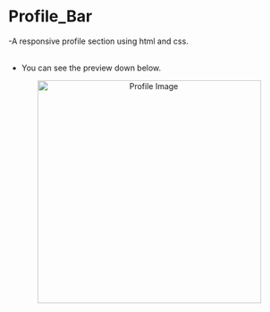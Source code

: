 # Profile_Bar
-A responsive profile section using html and css.
</br></br>
- You can see the preview down below.
<p align="center">
    <img src="login_page.png" alt="Profile Image" width=400>
</p>
